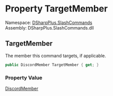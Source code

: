 # Property TargetMember

Namespace: [DSharpPlus.SlashCommands](DSharpPlus.SlashCommands.md)  
Assembly: DSharpPlus.SlashCommands.dll

## <a id="DSharpPlus_SlashCommands_ContextMenuContext_TargetMember"></a>TargetMember

The member this command targets, if applicable.

```csharp
public DiscordMember TargetMember { get; }
```

### Property Value

[DiscordMember](DSharpPlus.Entities.DiscordMember.md)

